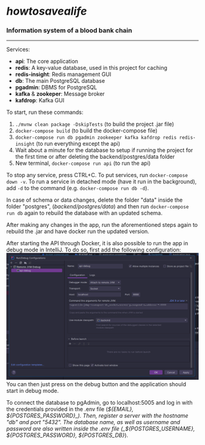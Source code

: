# _howtosavealife_
### Information system of a blood bank chain
<hr>

Services:
- **api**: The core application
- **redis**: A key-value database, used in this project for caching
- **redis-insight**: Redis management GUI
- **db**: The main PostgreSQL database
- **pgadmin**: DBMS for PostgreSQL
- **kafka** & **zookeper**: Message broker
- **kafdrop**: Kafka GUI

To start, run these commands:
1. `./mvnw clean package -DskipTests` (to build the project .jar file)
2. `docker-compose build` (to build the docker-compose file)
3. `docker-compose run db pgadmin zookeeper kafka kafdrop redis redis-insight` (to run everything except the api)
4. Wait about a minute for the database to setup if running the project for the first time or after deleting the backend/postgres/data folder
5. New terminal, `docker-compose run api` (to run the api)

To stop any service, press CTRL+C.
To put services, run `docker-compose down -v`.
To run a service in detached mode (have it run in the background), add `-d` to the command (e.g. `docker-compose run db -d`).

In case of schema or data changes, delete the folder "data" inside the folder "postgres", (_backend/postgres/data_) and then run `docker-compose run db` again to rebuild the database with an updated schema.
<p>After making any changes in the app, run the aforementioned steps again to rebuild the .jar and have docker run the updated version.

After starting the API through Docker, it is also possible to run the app in debug mode in IntelliJ. To do so, first add the following configuration:
![img.png](debug-config.png)
You can then just press on the debug button and the application should start in debug mode.

To connect the database to pgAdmin, go to localhost:5005 and log in with the credentials provided in the .env file (_${EMAIL}, ${POSTGRES_PASSWORD}_).
Then, register a server with the hostname "db" and port "5432". The database name, as well as username and password are also written inside the .env file (_${POSTGRES_USERNAME}, ${POSTGRES_PASSWORD}, ${POSTGRES_DB}_).
